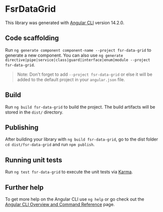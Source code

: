 # FsrDataGrid

This library was generated with [Angular CLI](https://github.com/angular/angular-cli) version 14.2.0.

## Code scaffolding

Run `ng generate component component-name --project fsr-data-grid` to generate a new component. You can also use `ng generate directive|pipe|service|class|guard|interface|enum|module --project fsr-data-grid`.
> Note: Don't forget to add `--project fsr-data-grid` or else it will be added to the default project in your `angular.json` file. 

## Build

Run `ng build fsr-data-grid` to build the project. The build artifacts will be stored in the `dist/` directory.

## Publishing

After building your library with `ng build fsr-data-grid`, go to the dist folder `cd dist/fsr-data-grid` and run `npm publish`.

## Running unit tests

Run `ng test fsr-data-grid` to execute the unit tests via [Karma](https://karma-runner.github.io).

## Further help

To get more help on the Angular CLI use `ng help` or go check out the [Angular CLI Overview and Command Reference](https://angular.io/cli) page.
